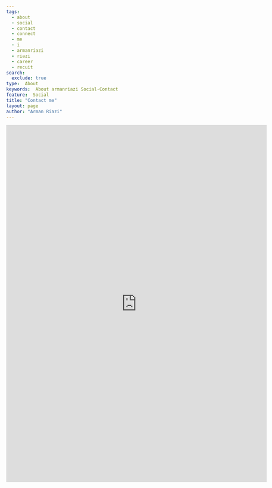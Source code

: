```yaml
---
tags:
  - about
  - social
  - contact
  - connect
  - me
  - i
  - armanriazi
  - riazi  
  - career
  - recuit
search:
  exclude: true
type:  About
keywords:  About armanriazi Social-Contact 
feature:  Social
title: "Contact me"
layout: page
author: "Arman Riazi"
---
```



<iframe src="https://docs.google.com/forms/d/e/1FAIpQLScozyaDFFV-i1wBY41BD1-Jepva4H-KCrtPwWzFRnK1c1VY2Q/viewform?embedded=true" width="700" height="959" frameborder="0" marginheight="0" marginwidth="0">Loading…</iframe>